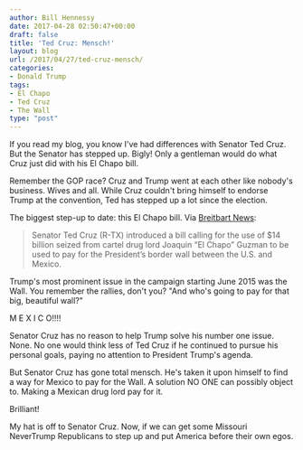 ```yaml
---
author: Bill Hennessy
date: 2017-04-28 02:50:47+00:00
draft: false
title: 'Ted Cruz: Mensch!'
layout: blog
url: /2017/04/27/ted-cruz-mensch/
categories:
- Donald Trump
tags:
- El Chapo
- Ted Cruz
- The Wall
type: "post"
---
```


If you read my blog, you know I've had differences with Senator Ted Cruz. But the Senator has stepped up. Bigly! Only a gentleman would do what Cruz just did with his El Chapo bill.

Remember the GOP race? Cruz and Trump went at each other like nobody's business. Wives and all. While Cruz couldn't bring himself to endorse Trump at the convention, Ted has stepped up a lot since the election.

The biggest step-up to date: this El Chapo bill. Via [Breitbart News](https://www.breitbart.com/texas/2017/04/25/ted-cruz-calls-14-billion-seized-el-chapo-fund-border-wall/):



> Senator Ted Cruz (R-TX) introduced a bill calling for the use of $14 billion seized from cartel drug lord Joaquin “El Chapo” Guzman to be used to pay for the President’s border wall between the U.S. and Mexico.



Trump's most prominent issue in the campaign starting June 2015 was the Wall. You remember the rallies, don't you? "And who's going to pay for that big, beautiful wall?"

M E X I C O!!!!

Senator Cruz has no reason to help Trump solve his number one issue. None. No one would think less of Ted Cruz if he continued to pursue his personal goals, paying no attention to President Trump's agenda.

But Senator Cruz has gone total mensch. He's taken it upon himself to find a way for Mexico to pay for the Wall. A solution NO ONE can possibly object to. Making a Mexican drug lord pay for it.

Brilliant!

My hat is off to Senator Cruz. Now, if we can get some Missouri NeverTrump Republicans to step up and put America before their own egos.
